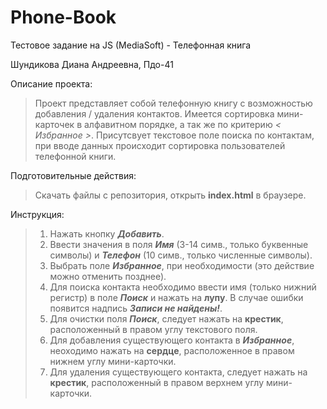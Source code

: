 # Phone-Book
Тестовое задание на JS (MediaSoft) - Телефонная книга

Шундикова Диана Андреевна, Пдо-41
  
  
  
Описание проекта:

 > Проект представляет собой телефонную книгу с возможностью добавления / удаления контактов.
 > Имеется сортировка мини-карточек в алфавитном порядке, а так же по критерию  _< Избранное >_.
 >Присутсвует текстовое поле поиска по контактам, при вводе данных происходит сортировка пользователей телефонной книги.



Подготовительные действия:

>Скачать файлы с репозитория, открыть **index.html** в браузере.

Инструкция:

>1. Нажать кнопку  _**Добавить**_.
>2. Ввести значения в поля _**Имя**_ (3-14 симв., только буквенные символы)  и   _**Телефон**_ (10 симв., только численные символы).
>3. Выбрать поле _**Избранное**_, при необходимости (это действие можно отменить позднее).
>4. Для поиска контакта необходимо ввести имя (только нижний регистр) в поле _**Поиск**_ и нажать на **лупу**. В случае ошибки появится надпись _**Записи не найдены!**_.
>5. Для очистки поля _**Поиск**_, следует нажать на **крестик**, расположенный в правом углу текстового поля.
>6. Для добавления существующего контакта в _**Избранное**_, неоходимо нажать на **сердце**, расположенное в правом нижнем углу мини-карточки. 
>7. Для удаления существующего контакта, следует нажать на **крестик**, расположенный в правом верхнем углу мини-карточки.
